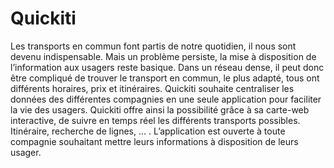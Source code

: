 # Quickiti
Les transports en commun font partis de notre quotidien, il nous sont devenu indispensable. 
Mais un problème persiste, la mise à disposition de l’information aux usagers reste basique. Dans un réseau dense, il peut donc être compliqué de trouver le transport en commun, le plus adapté, tous ont différents horaires, prix et itinéraires.
Quickiti souhaite centraliser les données des différentes compagnies en une seule application pour faciliter la vie des usagers.
Quickiti offre ainsi la possibilité grâce à sa carte-web interactive, de suivre en temps réel les différents transports possibles. Itinéraire, recherche de lignes, … .
L’application est ouverte à toute compagnie souhaitant mettre leurs informations à disposition de leurs usager.

